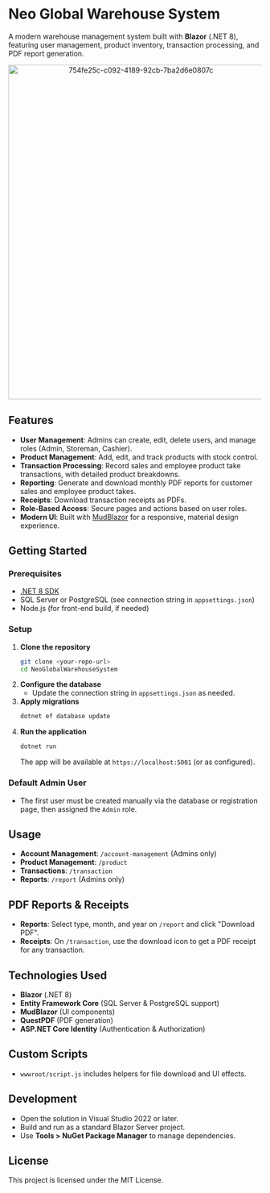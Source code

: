 # Neo Global Warehouse System

A modern warehouse management system built with **Blazor** (.NET 8), featuring user management, product inventory, transaction processing, and PDF report generation.

<p align="center"><img width="512" height="664" alt="754fe25c-c092-4189-92cb-7ba2d6e0807c" src="https://github.com/user-attachments/assets/efcfb78a-f64a-4602-8a85-ba9d10591758" /></p>

## Features

- **User Management**: Admins can create, edit, delete users, and manage roles (Admin, Storeman, Cashier).
- **Product Management**: Add, edit, and track products with stock control.
- **Transaction Processing**: Record sales and employee product take transactions, with detailed product breakdowns.
- **Reporting**: Generate and download monthly PDF reports for customer sales and employee product takes.
- **Receipts**: Download transaction receipts as PDFs.
- **Role-Based Access**: Secure pages and actions based on user roles.
- **Modern UI**: Built with [MudBlazor](https://mudblazor.com/) for a responsive, material design experience.

## Getting Started

### Prerequisites

- [.NET 8 SDK](https://dotnet.microsoft.com/download/dotnet/8.0)
- SQL Server or PostgreSQL (see connection string in `appsettings.json`)
- Node.js (for front-end build, if needed)

### Setup

1. **Clone the repository**
   ```sh
   git clone <your-repo-url>
   cd NeoGlobalWarehouseSystem
   ```
2. **Configure the database**
   - Update the connection string in `appsettings.json` as needed.
3. **Apply migrations**
   ```sh
   dotnet ef database update
   ```
4. **Run the application**
   ```sh
   dotnet run
   ```
   The app will be available at `https://localhost:5001` (or as configured).

### Default Admin User

- The first user must be created manually via the database or registration page, then assigned the `Admin` role.

## Usage

- **Account Management**: `/account-management` (Admins only)
- **Product Management**: `/product`
- **Transactions**: `/transaction`
- **Reports**: `/report` (Admins only)

## PDF Reports & Receipts

- **Reports**: Select type, month, and year on `/report` and click "Download PDF".
- **Receipts**: On `/transaction`, use the download icon to get a PDF receipt for any transaction.

## Technologies Used

- **Blazor** (.NET 8)
- **Entity Framework Core** (SQL Server & PostgreSQL support)
- **MudBlazor** (UI components)
- **QuestPDF** (PDF generation)
- **ASP.NET Core Identity** (Authentication & Authorization)

## Custom Scripts

- `wwwroot/script.js` includes helpers for file download and UI effects.

## Development

- Open the solution in Visual Studio 2022 or later.
- Build and run as a standard Blazor Server project.
- Use __Tools > NuGet Package Manager__ to manage dependencies.

## License

This project is licensed under the MIT License.
